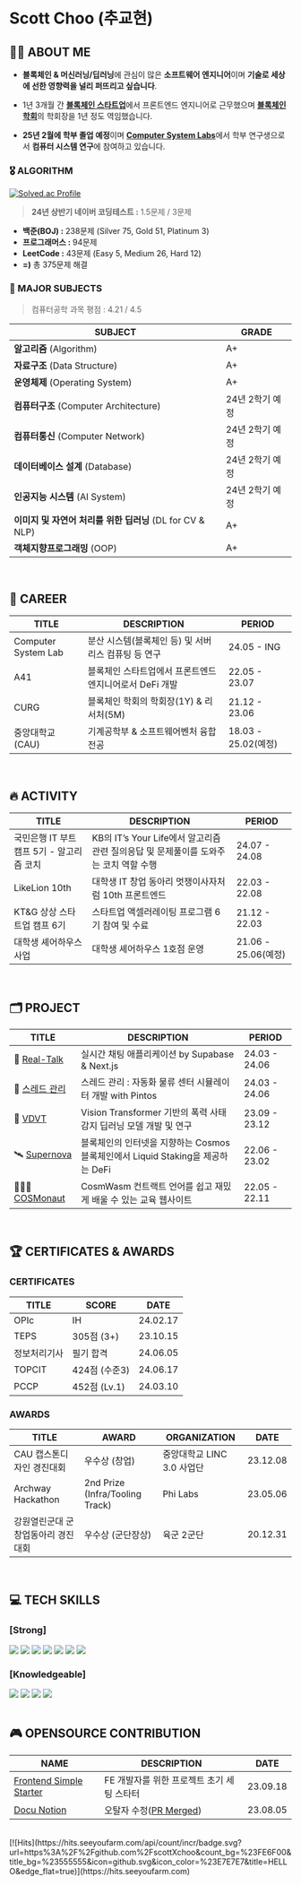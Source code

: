 # Scott Choo (추교현)

## 👋🏼 ABOUT ME

- **블록체인 & 머신러닝/딥러닝**에 관심이 많은 **소프트웨어 엔지니어**이며 **기술로 세상에 선한 영향력을 널리 퍼뜨리고 싶습니다**.

- 1년 3개월 간 [**블록체인 스타트업**](https://www.chooblog.xyz/career/a41)에서 프론트엔드 엔지니어로 근무했으며 [**블록체인 학회**](https://www.chooblog.xyz/career/curg)의 학회장을 1년 정도 역임했습니다.

- **25년 2월에 학부 졸업 예정**이며 [**Computer System Labs**](https://www.cslab.cau.ac.kr/home)에서 학부 연구생으로서 **컴퓨터 시스템 연구**에 참여하고 있습니다.

### 🎖️ ALGORITHM

[![Solved.ac Profile](http://mazassumnida.wtf/api/v2/generate_badge?boj=ckh0601)](https://solved.ac/ckh0601/)

> **24년 상반기 네이버 코딩테스트 :** 1.5문제 / 3문제

- **백준(BOJ) :** 238문제 (Silver 75, Gold 51, Platinum 3)
- **프로그래머스 :** 94문제
- **LeetCode :** 43문제 (Easy 5, Medium 26, Hard 12)
- **=)** 총 375문제 해결

### 🏫 MAJOR SUBJECTS
> 컴퓨터공학 과목 평점 : 4.21 / 4.5

|**SUBJECT**|**GRADE**|
|------|---|
|**알고리즘** (Algorithm)|A+|
|**자료구조** (Data Structure)|A+|
|**운영체제** (Operating System)|A+|
|**컴퓨터구조** (Computer Architecture)|24년 2학기 예정|
|**컴퓨터통신** (Computer Network)|24년 2학기 예정|
|**데이터베이스 설계** (Database)|24년 2학기 예정|
|**인공지능 시스템** (AI System)|24년 2학기 예정|
|**이미지 및 자연어 처리를 위한 딥러닝** (DL for CV & NLP)|A+|
|**객체지향프로그래밍** (OOP)|A+|

    
<br/>


## 🏢 CAREER
|**TITLE**|**DESCRIPTION**|**PERIOD**|
|------|---|---|
|Computer System Lab|분산 시스템(블록체인 등) 및 서버리스 컴퓨팅 등 연구|24.05 - ING|
|A41|블록체인 스타트업에서 프론트엔드 엔지니어로서 DeFi 개발|22.05 - 23.07|
|CURG|블록체인 학회의 학회장(1Y) & 리서처(5M)|21.12 - 23.06|
|중앙대학교(CAU)|기계공학부 & 소프트웨어벤처 융합전공|18.03 - 25.02(예정)|

<br/>

## 🔥 ACTIVITY
|**TITLE**|**DESCRIPTION**|**PERIOD**|
|------|---|---|
|국민은행 IT 부트캠프 5기 - 알고리즘 코치|KB의 IT’s Your Life에서 알고리즘 관련 질의응답 및 문제풀이를 도와주는 코치 역할 수행|24.07 - 24.08|
|LikeLion 10th|대학생 IT 창업 동아리 멋쟁이사자처럼 10th 프론트엔드|22.03 - 22.08|
|KT&G 상상 스타트업 캠프 6기|스타트업 액셀러레이팅 프로그램 6기 참여 및 수료|21.12 - 22.03|
|대학생 셰어하우스 사업|대학생 셰어하우스 1호점 운영|21.06 - 25.06(예정)|

<br/>

## 🗂️ PROJECT
|**TITLE**|**DESCRIPTION**|**PERIOD**|
|------|---|-|
|💬 [Real-Talk](https://www.chooblog.xyz/project/real-talk)|실시간 채팅 애플리케이션 by Supabase & Next.js|24.03 - 24.06|
|🤖 [스레드 관리](https://www.chooblog.xyz/project/threads)|스레드 관리 : 자동화 물류 센터 시뮬레이터 개발 with Pintos|24.03 - 24.06|
|👀 [VDVT](https://www.chooblog.xyz/project/vdvt)|Vision Transformer 기반의 폭력 사태 감지 딥러닝 모델 개발 및 연구|23.09 - 23.12||
|🛰️ [Supernova](https://www.chooblog.xyz/project/supernova)|블록체인의 인터넷을 지향하는 Cosmos 블록체인에서 Liquid Staking을 제공하는 DeFi|22.06 - 23.02||
|🧑🏼‍🚀 [COSMonaut](https://www.chooblog.xyz/project/cosmonaut)|CosmWasm 컨트랙트 언어를 쉽고 재밌게 배울 수 있는 교육 웹사이트|22.05 - 22.11|

<br/>

## 🏆 CERTIFICATES & AWARDS
### CERTIFICATES
|**TITLE**|**SCORE**|**DATE**|
|---|---|---|
|OPIc|IH|24.02.17|
|TEPS|305점 (3+)|23.10.15|
|정보처리기사|필기 합격|24.06.05|
|TOPCIT|424점 (수준3)|24.06.17|
|PCCP|452점 (Lv.1)|24.03.10|

### AWARDS
|**TITLE**|**AWARD**|**ORGANIZATION**|**DATE**|
|------|---|---|------|
|CAU 캡스톤디자인 경진대회|우수상 (창업)|중앙대학교 LINC 3.0 사업단|23.12.08|
|Archway Hackathon|2nd Prize (Infra/Tooling Track)|Phi Labs|23.05.06|
|강원열린군대 군 창업동아리 경진대회|우수상 (군단장상)|육군 2군단|20.12.31|

<br/>

## 💻 TECH SKILLS
### [Strong]
<div>
  <img src="https://img.shields.io/badge/TypeScript-3178C6?style=for-the-badge&logo=TypeScript&logoColor=white">
  <img src="https://img.shields.io/badge/React-61DAFB?style=for-the-badge&logo=React&logoColor=black">
  <img src="https://img.shields.io/badge/Next.js-000000?style=for-the-badge&logo=Next.js&logoColor=white">
  <img src="https://img.shields.io/badge/React Query-FF4154?style=for-the-badge&logo=ReactQuery&logoColor=white">
  <img src="https://img.shields.io/badge/Recoil-764ABC?style=for-the-badge&logo=Recoil&logoColor=white">
  <img src="https://img.shields.io/badge/TailwindCSS-06B6D4?style=for-the-badge&logo=TailwindCSS&logoColor=white">
  <img src="https://img.shields.io/badge/Supabase-3FCF8E?style=for-the-badge&logo=Supabase&logoColor=white">
</div>

### [Knowledgeable]
<div>
  <img src="https://img.shields.io/badge/Java-004027?style=for-the-badge&logo=Jameson&logoColor=white">
  <img src="https://img.shields.io/badge/Spring-6DB33F?style=for-the-badge&logo=Spring&logoColor=white">
  <img src="https://img.shields.io/badge/SpringBoot-6DB33F?style=for-the-badge&logo=SpringBoot&logoColor=white">
  <img src="https://img.shields.io/badge/mysql-4479A1?style=for-the-badge&logo=mysql&logoColor=white">
</div>

<br/>

## 🎮 OPENSOURCE CONTRIBUTION
| NAME | DESCRIPTION | DATE |
| --- | --- | --- |
| [Frontend Simple Starter](https://github.com/scottXchoo/Frontend-Simple-Starter) | FE 개발자를 위한 프로젝트 초기 세팅 스타터 | 23.09.18 |
| [Docu Notion](https://github.com/sillsdev/docu-notion) | 오탈자 수정([PR Merged](https://github.com/sillsdev/docu-notion/pull/62)) | 23.08.05 |

<br/>
[![Hits](https://hits.seeyoufarm.com/api/count/incr/badge.svg?url=https%3A%2F%2Fgithub.com%2FscottXchoo&count_bg=%23FE6F00&title_bg=%23555555&icon=github.svg&icon_color=%23E7E7E7&title=HELLO&edge_flat=true)](https://hits.seeyoufarm.com)

